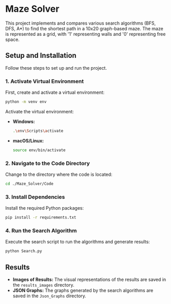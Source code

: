 # Maze Solver

This project implements and compares various search algorithms (BFS, DFS, A*) to find the shortest path in a 10x20 graph-based maze. The maze is represented as a grid, with '1' representing walls and '0' representing free space.

## Setup and Installation

Follow these steps to set up and run the project.

### 1. Activate Virtual Environment

First, create and activate a virtual environment:

```bash
python -m venv env
```

Activate the virtual environment:

- **Windows:**
  ```bash
  .\env\Scripts\activate
  ```
- **macOS/Linux:**
  ```bash
  source env/bin/activate
  ```

### 2. Navigate to the Code Directory

Change to the directory where the code is located:

```bash
cd ./Maze_Solver/Code
```

### 3. Install Dependencies

Install the required Python packages:

```bash
pip install -r requirements.txt
```

### 4. Run the Search Algorithm

Execute the search script to run the algorithms and generate results:

```bash
python Search.py
```

## Results

- **Images of Results:** The visual representations of the results are saved in the `results_images` directory.
- **JSON Graphs:** The graphs generated by the search algorithms are saved in the `Json_Graphs` directory.